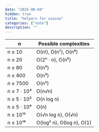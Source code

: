 ```yaml
---
date: "2025-08-04"
hidden: true
title: "helpers for usacow"
categories: ["note"]
description: ""
---
```


| n          | Possible complexities                    |
|------------|-------------------------------------------|
| n ≤ 10     | O(n!), O(n⁷), O(n⁶)                       |
| n ≤ 20     | O(2ⁿ ⋅ n), O(n⁵)                         |
| n ≤ 80     | O(n⁴)                                     |
| n ≤ 400    | O(n³)                                     |
| n ≤ 7500   | O(n²)                                     |
| n ≤ 7 ⋅ 10⁴ | O(n√n)                                  |
| n ≤ 5 ⋅ 10⁵ | O(n log n)                               |
| n ≤ 5 ⋅ 10⁶ | O(n)                                      |
| n ≤ 10¹²   | O(√n log n), O(√n)                       |
| n ≤ 10¹⁸   | O(log² n), O(log n), O(1)                 |
